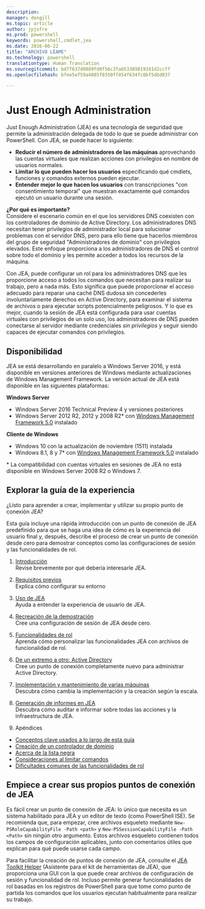 ```yaml
---
description: 
manager: dongill
ms.topic: article
author: jpjofre
ms.prod: powershell
keywords: powershell,cmdlet,jea
ms.date: 2016-06-22
title: "ARCHIVO LÉAME"
ms.technology: powershell
translationtype: Human Translation
ms.sourcegitcommit: bd7f637d0889fd0f56c3fa653389819341d2ccff
ms.openlocfilehash: bfee5ef59a4085f0350ff454f634fc0bf5d6d837

---
```


# Just Enough Administration
Just Enough Administration (JEA) es una tecnología de seguridad que permite la administración delegada de todo lo que se puede administrar con PowerShell.
Con JEA, se puede hacer lo siguiente:
- **Reducir el número de administradores de las máquinas** aprovechando las cuentas virtuales que realizan acciones con privilegios en nombre de usuarios normales.
- **Limitar lo que pueden hacer los usuarios** especificando qué cmdlets, funciones y comandos externos pueden ejecutar.
- **Entender mejor lo que hacen los usuarios** con transcripciones "con consentimiento temporal" que muestran exactamente qué comandos ejecutó un usuario durante una sesión.

**¿Por qué es importante?**  
Considere el escenario común en el que los servidores DNS coexisten con los controladores de dominio de Active Directory.
Los administradores DNS necesitan tener privilegios de administrador local para solucionar problemas con el servidor DNS, pero para ello tiene que hacerlos miembros del grupo de seguridad "Administradores de dominio" con privilegios elevados.
Este enfoque proporciona a los administradores de DNS el control sobre todo el dominio y les permite acceder a todos los recursos de la máquina.

Con JEA, puede configurar un rol para los administradores DNS que les proporcione acceso a todos los comandos que necesitan para realizar su trabajo, pero a nada más.
Esto significa que puede proporcionar el acceso adecuado para reparar una caché DNS dudosa sin concederles involuntariamente derechos en Active Directory, para examinar el sistema de archivos o para ejecutar scripts potencialmente peligrosos.
Y lo que es mejor, cuando la sesión de JEA está configurada para usar cuentas virtuales con privilegios de un solo uso, los administradores de DNS pueden conectarse al servidor mediante credenciales *sin privilegios* y seguir siendo capaces de ejecutar comandos con privilegios.

## Disponibilidad
JEA se está desarrollando en paralelo a Windows Server 2016, y está disponible en versiones anteriores de Windows mediante actualizaciones de Windows Management Framework.
La versión actual de JEA está disponible en las siguientes plataformas:

**Windows Server**
- Windows Server 2016 Technical Preview 4 y versiones posteriores
- Windows Server 2012 R2, 2012 y 2008 R2\* con [Windows Management Framework 5.0](https://www.microsoft.com/en-us/download/details.aspx?id=50395) instalado

**Cliente de Windows**
- Windows 10 con la actualización de noviembre (1511) instalada
- Windows 8.1, 8 y 7\* con [Windows Management Framework 5.0](https://www.microsoft.com/en-us/download/details.aspx?id=50395) instalado

\* La compatibilidad con cuentas virtuales en sesiones de JEA no está disponible en Windows Server 2008 R2 o Windows 7.


## Explorar la guía de la experiencia
¿Listo para aprender a crear, implementar y utilizar su propio punto de conexión JEA?

Esta guía incluye una rápida introducción con un punto de conexión de JEA predefinido para que se haga una idea de cómo es la experiencia del usuario final y, después, describe el proceso de crear un punto de conexión desde cero para demostrar conceptos como las configuraciones de sesión y las funcionalidades de rol.

1.  [Introducción](introduction.md)   
Revise brevemente por qué debería interesarle JEA.

2.  [Requisitos previos](prerequisites.md)  
Explica cómo configurar su entorno

3.  [Uso de JEA](using-jea.md)  
Ayuda a entender la experiencia de usuario de JEA.

4.  [Recreación de la demostración](remake-the-demo-endpoint.md)  
Cree una configuración de sesión de JEA desde cero.

5.  [Funcionalidades de rol](role-capabilities.md)  
Aprenda cómo personalizar las funcionalidades JEA con archivos de funcionalidad de rol.

6.  [De un extremo a otro: Active Directory](end-to-end---active-directory.md)  
Cree un punto de conexión completamente nuevo para administrar Active Directory.

7.  [Implementación y mantenimiento de varias máquinas](multi-machine-deployment-and-maintenance.md)  
Descubra cómo cambia la implementación y la creación según la escala.

8.  [Generación de informes en JEA](reporting-on-jea.md)  
Descubra cómo auditar e informar sobre todas las acciones y la infraestructura de JEA.

9.  Apéndices
  - [Conceptos clave usados a lo largo de esta guía](key-concepts-used-throughout-this-guide.md)  
  -  [Creación de un controlador de dominio](creating-a-domain-controller.md)  
  -  [Acerca de la lista negra](on-blacklisting.md)  
  -  [Consideraciones al limitar comandos](considerations-when-limiting-commands.md)  
  -  [Dificultades comunes de las funcionalidades de rol](common-role-capability-pitfalls.md)

## Empiece a crear sus propios puntos de conexión de JEA
Es fácil crear un punto de conexión de JEA: lo único que necesita es un sistema habilitado para JEA y un editor de texto (como PowerShell ISE).
Se recomienda que, para empezar, cree archivos esqueleto mediante `New-PSRoleCapabilityFile -Path <path>` y `New-PSSessionCapabilityFile -Path <Path>` sin ningún otro argumento.
Estos archivos esqueleto contienen todos los campos de configuración aplicables, junto con comentarios útiles que explican para qué puede usarse cada campo.

Para facilitar la creación de puntos de conexión de JEA, consulte el [JEA Toolkit Helper](http://blogs.technet.com/b/privatecloud/archive/2015/12/20/introducing-the-updated-jea-helper-tool.aspx) (Asistente para el kit de herramientas de JEA), que proporciona una GUI con la que puede crear archivos de configuración de sesión y funcionalidad de rol.
Incluso permite generar funcionalidades de rol basadas en los registros de PowerShell para que tome como punto de partida los comandos que los usuarios ejecutan habitualmente para realizar su trabajo.




<!--HONumber=Jul16_HO4-->


